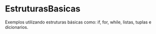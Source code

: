 # EstruturasBasicas
 Exemplos utilizando estruturas básicas como: if, for, while, listas, tuplas e dicionarios.
